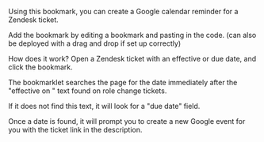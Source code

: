 Using this bookmark, you can create a Google calendar reminder for a Zendesk ticket.

Add the bookmark by editing a bookmark and pasting in the code.
(can also be deployed with a drag and drop if set up correctly)

How does it work?
Open a Zendesk ticket with an effective or due date, and click the bookmark.

The bookmarklet searches the page for the date immediately after the "effective on " text found on role change tickets.

If it does not find this text, it will look for a "due date" field.

Once a date is found, it will prompt you to create a new Google event for you with the ticket link in the description.